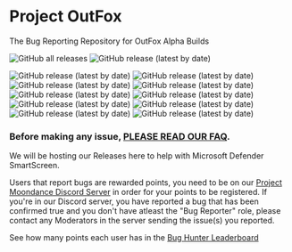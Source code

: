 # Project OutFox

The Bug Reporting Repository for OutFox Alpha Builds

![GitHub all releases](https://img.shields.io/github/downloads/TeamRizu/OutFox/total)
![GitHub release (latest by date)](https://img.shields.io/github/downloads/TeamRizu/OutFox/latest/total)

![GitHub release (latest by date)](https://img.shields.io/github/downloads/TeamRizu/OutFox/OF4.9.6/total)
![GitHub release (latest by date)](https://img.shields.io/github/downloads/TeamRizu/OutFox/OF4.9.5/total)
![GitHub release (latest by date)](https://img.shields.io/github/downloads/TeamRizu/OutFox/OF4.9.1/total)
![GitHub release (latest by date)](https://img.shields.io/github/downloads/TeamRizu/OutFox/OF4.9.0HF/total)
![GitHub release (latest by date)](https://img.shields.io/github/downloads/TeamRizu/OutFox/OF4.8.5/total)
![GitHub release (latest by date)](https://img.shields.io/github/downloads/TeamRizu/OutFox/OF4.8.2/total)
![GitHub release (latest by date)](https://img.shields.io/github/downloads/TeamRizu/OutFox/OF4.8.1/total)
![GitHub release (latest by date)](https://img.shields.io/github/downloads/TeamRizu/OutFox/OF4.8.0-Final/total)
![GitHub release (latest by date)](https://img.shields.io/github/downloads/TeamRizu/OutFox/OF4.6.0-rc3/total)
![GitHub release (latest by date)](https://img.shields.io/github/downloads/TeamRizu/OutFox/OF4.6.0-final/total)


### Before making any issue, [PLEASE READ OUR FAQ](https://projectmoon.dance/faq). 

We will be hosting our Releases here to help with Microsoft Defender SmartScreen.

Users that report bugs are rewarded points, you need to be on our [Project Moondance Discord Server](https://discord.gg/3DgsbSg) in order for your points to be registered. If you're in our Discord server, you have reported a bug that has been confirmed true and you don't have atleast the "Bug Reporter" role, please contact any Moderators in the server sending the issue(s) you reported.

See how many points each user has in the [Bug Hunter Leaderboard](https://docs.google.com/spreadsheets/d/1Yc9DdD4Qaaee77PqF0Z6jlbl8dyknVt_Qy1AMa7eNl0/edit?usp=sharing)
